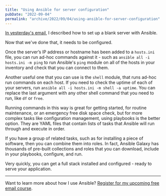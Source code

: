 ```yaml
---
title: "Using Ansible for server configuration"
pubDate: "2022-09-04"
permalink: "archive/2022/09/04/using-ansible-for-server-configuration"
---
```


[In yesterday's email]({{site.url}}/archives/2022/09/03/creating-infrastructure-with-ansible), I described how to set up a blank server with Ansible.

Now that we've done that, it needs to be configured.

Once the server’s IP address or hostname has been added to a `hosts.ini` file, you can run ad-hoc commands against it - such as `ansible all -i hosts.ini -m ping` to run Ansible's `ping` module on all of the hosts in your inventory and check that you can connect to them.

Another useful one that you can use is the `shell` module, that runs ad-hoc run commands on each host. If you need to check the uptime of each of your servers, run `ansible all -i hosts.ini -m shell -a uptime`. You can replace the last argument with any other shell command that you need to run, like `df` or `free`.

Running commands in this way is great for getting started, for routine maintenance, or an emergency free disk space check, but for more complex tasks like configuration management, using playbooks is the better option. They are YAML files that contain lists of tasks that Ansible will run through and execute in order.

If you have a group of related tasks, such as for installing a piece of software, then you can combine them into roles. In fact, Ansible Galaxy has thousands of pre-built collections and roles that you can download, include in your playbooks, configure, and run.

Very quickly, you can get a full stack installed and configured - ready to serve your application.

---

Want to learn more about how I use Ansible? [Register for my upcoming free email course]({{site.url}}/ansible-course).
